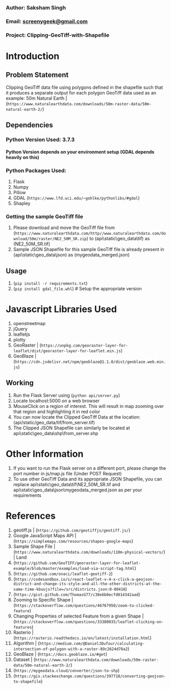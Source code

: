 ### Author:	    Saksham Singh
### Email:	    screenygeek@gmail.com
### Project:	Clipping-GeoTiff-with-Shapefile

# Introduction
## Problem Statement
Clipping GeoTiff data file using polygons defined in the shapefile such that it produces a separate output for each polygon
GeoTiff data used as an example: 50m Natural Earth | (`https://www.naturalearthdata.com/downloads/50m-raster-data/50m-natural-earth-2/`)  

## Dependencies
### Python Version Used: 3.7.3 
#### Python Version depends on your environment setup (GDAL depends heavily on this)
### Python Packages Used:
1. Flask
2. Numpy
3. Pillow
4. GDAL (`https://www.lfd.uci.edu/~gohlke/pythonlibs/#gdal`)
5. Shapley
### Getting the sample GeoTiff file
1. Please download and move the GeoTiff file from (`https://www.naturalearthdata.com/http//www.naturalearthdata.com/download/50m/raster/NE2_50M_SR.zip`) to (api\static\geo_data\tif\) as (NE2_50M_SR.tif)
2. Sample JSON Shapefile for this sample GeoTiff file is already present in (api\static\geo_data\json\) as (mygeodata_merged.json)

## Usage
1. (`pip install -r requirements.txt`)
2. (`pip install gdal_file.whl`) # Setup the appropriate version

# Javascript Libraries Used
1. openstreetmap
2. jQuery
3. leafletjs
4. plotty
5. GeoRaster | (`https://unpkg.com/georaster-layer-for-leaflet/dist/georaster-layer-for-leaflet.min.js`)
6. GeoBlaze | (`https://cdn.jsdelivr.net/npm/geoblaze@1.1.0/dist/geoblaze.web.min.js`)

## Working
1. Run the Flask Server using (`python api/server.py`)
2. Locate localhost:5000 on a web browser
3. MouseClick on a region of interest. This will result in map zooming over that region and highlighting it in red color
4. You can now locate the Clipped GeoTiff Data at the location: (api/static/geo_data/tif/from_server.tif)
5. The Clipped JSON Shapefile can similarly be located at api\static\geo_data\shp\from_server.shp

# Other Information
1. If you want to run the Flask server on a different port, please change the port number in js/map.js file (Under POST Request)
2. To use other GeoTiff Data and its appropriate JSON Shapefile, you can replace api\static\geo_data\tif\NE2_50M_SR.tif and api\static\geo_data\json\mygeodata_merged.json as per your requirements

# References
1. geotiff.js | (`https://github.com/geotiffjs/geotiff.js/`)
2. Google JavaScript Maps API | (`https://simplemaps.com/resources/shapes-google-maps`)
3. Sample Shape File | (`https://www.naturalearthdata.com/downloads/110m-physical-vectors/`) | Land
4. (`https://github.com/GeoTIFF/georaster-layer-for-leaflet-example/blob/master/examples/load-via-script-tag.html`)
5. (`https://github.com/onaci/leaflet-geotiff-2`)
6. (`https://codesandbox.io/s/react-leaflet-v-4-x-click-a-geojson-district-and-change-its-style-and-all-the-other-districts-at-the-same-time-kbuujs?file=/src/districts.json:0-80416`)
7. (`https://gist.github.com/ThomasG77/c38e6b0ecfd014342aad`)
8. Zooming to Specific Shape | (`https://stackoverflow.com/questions/46767950/zoom-to-clicked-feature`)
9. Changing Properties of selected Feature from a given Shape | (`https://stackoverflow.com/questions/33380035/leaflet-clicking-on-features`)
10. Rasterio | (`https://rasterio.readthedocs.io/en/latest/installation.html`)
11. Algorithm | (`https://medium.com/@DanielJDufour/calculating-intersection-of-polygon-with-a-raster-89c2624d78a2`)
12. GeoBlaze | (`https://docs.geoblaze.io/#get`)
13. Dataset | (`https://www.naturalearthdata.com/downloads/50m-raster-data/50m-natural-earth-2/`)
14. (`https://mygeodata.cloud/converter/json-to-shp`)
15. (`https://gis.stackexchange.com/questions/397718/converting-geojson-to-shapefile`)

